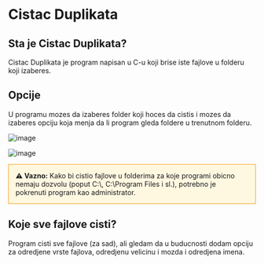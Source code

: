 # Cistac Duplikata
## Sta je Cistac Duplikata?
Cistac Duplikata je program napisan u C-u koji brise iste fajlove u folderu koji izaberes.
## Opcije
U programu mozes da izaberes folder koji hoces da cistis i mozes da izaberes opciju koja menja da li program gleda foldere u trenutnom folderu.


![image](https://github.com/user-attachments/assets/de7e43d5-5e8a-4539-a59d-184f75ac4212)


![image](https://github.com/user-attachments/assets/c8992e49-6cb0-4b6c-9d36-e0a7afe3f271)



<div style="border: 1px solid #f39c12; padding: 1em; background-color: #fff8e1;">
  <strong>⚠️ Vazno:</strong> Kako bi cistio fajlove u folderima za koje programi obicno nemaju dozvolu (poput C:\, C:\Program Files i sl.), potrebno je pokrenuti program kao administrator.
</div>

## Koje sve fajlove cisti?
Program cisti sve fajlove (za sad), ali gledam da u buducnosti dodam opciju za odredjene vrste fajlova, odredjenu velicinu i mozda i odredjena imena.

